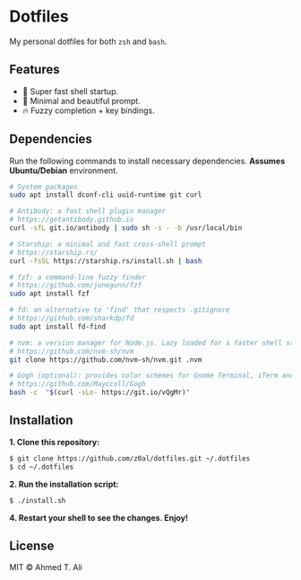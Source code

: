 # Dotfiles

My personal dotfiles for both `zsh` and `bash`.

## Features

- 🚀 Super fast shell startup.
- 💅 Minimal and beautiful prompt.
- 🔥 Fuzzy completion + key bindings.

## Dependencies

Run the following commands to install necessary dependencies. **Assumes Ubuntu/Debian** environment.

```sh
# System packages
sudo apt install dconf-cli uuid-runtime git curl

# Antibody: a fast shell plugin manager
# https://getantibody.github.io
curl -sfL git.io/antibody | sudo sh -s - -b /usr/local/bin

# Starship: a minimal and fast cross-shell prompt
# https://starship.rs/
curl -fsSL https://starship.rs/install.sh | bash

# fzf: a command-line fuzzy finder
# https://github.com/junegunn/fzf
sudo apt install fzf

# fd: an alternative to 'find' that respects .gitignore
# https://github.com/sharkdp/fd
sudo apt install fd-find

# nvm: a version manager for Node.js. Lazy loaded for a faster shell startup.
# https://github.com/nvm-sh/nvm
git clone https://github.com/nvm-sh/nvm.git .nvm

# Gogh (optional): provides color schemes for Gnome Terminal, iTerm and others.
# https://github.com/Mayccoll/Gogh
bash -c  "$(curl -sLo- https://git.io/vQgMr)"
```

## Installation

**1. Clone this repository:**

```sh
$ git clone https://github.com/z0al/dotfiles.git ~/.dotfiles
$ cd ~/.dotfiles
```

**2. Run the installation script:**

```sh
$ ./install.sh
```

**4. Restart your shell to see the changes. Enjoy!**

## License

MIT © Ahmed T. Ali
